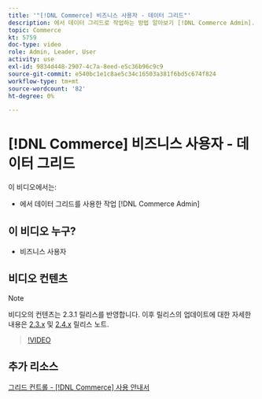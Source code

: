 ```yaml
---
title: '"[!DNL Commerce] 비즈니스 사용자 - 데이터 그리드"'
description: 에서 데이터 그리드로 작업하는 방법 알아보기 [!DNL Commerce Admin].
topic: Commerce
kt: 5759
doc-type: video
role: Admin, Leader, User
activity: use
exl-id: 9834d448-2907-4c7a-8eed-e5c36b96c9c9
source-git-commit: e540bc1e1c8ae5c34c16503a381f6bd5c674f824
workflow-type: tm+mt
source-wordcount: '82'
ht-degree: 0%

---
```


# [!DNL Commerce] 비즈니스 사용자 - 데이터 그리드

이 비디오에서는:

- 에서 데이터 그리드를 사용한 작업 [!DNL Commerce Admin]

## 이 비디오 누구?

- 비즈니스 사용자

## 비디오 컨텐츠

>[!NOTE]
>
>비디오의 컨텐츠는 2.3.1 릴리스를 반영합니다. 이후 릴리스의 업데이트에 대한 자세한 내용은 [ 2.3.x](https://devdocs.magento.com/guides/v2.3/release-notes/bk-release-notes.html) 및 [2.4.x](https://devdocs.magento.com/guides/v2.4/release-notes/bk-release-notes.html) 릴리스 노트.

>[!VIDEO](https://video.tv.adobe.com/v/35960?quality=12&learn=on)

## 추가 리소스

[그리드 컨트롤 - [!DNL Commerce] 사용 안내서](https://docs.magento.com/user-guide/stores/admin-grid-controls.html)
